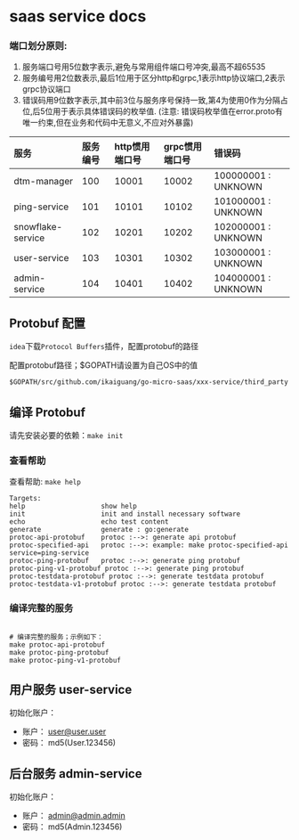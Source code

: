 # saas service docs

### 端口划分原则:

1. 服务端口号用5位数字表示,避免与常用组件端口号冲突,最高不超65535
2. 服务编号用2位数表示,最后1位用于区分http和grpc,1表示http协议端口,2表示grpc协议端口
3. 错误码用9位数字表示,其中前3位与服务序号保持一致,第4为使用0作为分隔占位,后5位用于表示具体错误码的枚举值. (注意:
   错误码枚举值在error.proto有唯一约束,但在业务和代码中无意义,不应对外暴露)

| 服务                | 服务编号 | http惯用端口号 | grpc惯用端口号 | 错误码                 |
|:------------------|:-----|:----------|:----------|:--------------------|
| dtm-manager       | 100  | 10001     | 10002     | 100000001 : UNKNOWN |
| ping-service      | 101  | 10101     | 10102     | 101000001 : UNKNOWN |
| snowflake-service | 102  | 10201     | 10202     | 102000001 : UNKNOWN |
| user-service      | 103  | 10301     | 10302     | 103000001 : UNKNOWN |
| admin-service     | 104  | 10401     | 10402     | 104000001 : UNKNOWN |

## Protobuf 配置

`idea`下载`Protocol Buffers`插件，配置protobuf的路径

配置protobuf路径；$GOPATH请设置为自己OS中的值

```txt
$GOPATH/src/github.com/ikaiguang/go-micro-saas/xxx-service/third_party
```

## 编译 Protobuf

请先安装必要的依赖：`make init`

### 查看帮助

查看帮助: `make help`

```text
Targets:
help                   show help
init                   init and install necessary software
echo                   echo test content
generate               generate : go:generate
protoc-api-protobuf    protoc :-->: generate api protobuf
protoc-specified-api   protoc :-->: example: make protoc-specified-api service=ping-service
protoc-ping-protobuf   protoc :-->: generate ping protobuf
protoc-ping-v1-protobuf protoc :-->: generate ping protobuf
protoc-testdata-protobuf protoc :-->: generate testdata protobuf
protoc-testdata-v1-protobuf protoc :-->: generate testdata protobuf
```

### 编译完整的服务

```shell

# 编译完整的服务；示例如下：
make protoc-api-protobuf
make protoc-ping-protobuf
make protoc-ping-v1-protobuf

```

## 用户服务 user-service

初始化账户：

- 账户： user@user.user
- 密码： md5(User.123456)

## 后台服务 admin-service

初始化账户：

- 账户： admin@admin.admin
- 密码： md5(Admin.123456)
